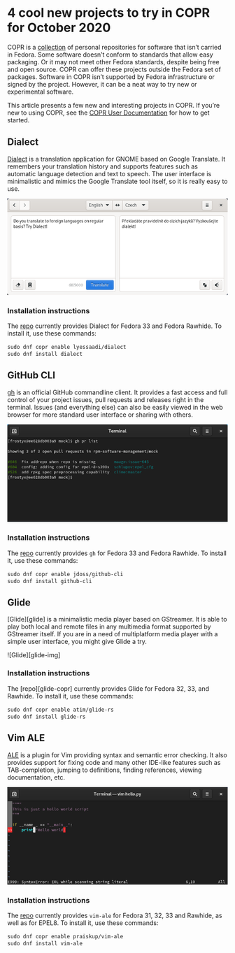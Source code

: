 # 4 cool new projects to try in COPR for October 2020

COPR is a [collection][copr] of personal repositories for software
that isn’t carried in Fedora. Some software doesn’t conform to
standards that allow easy packaging. Or it may not meet other Fedora
standards, despite being free and open source. COPR can offer these
projects outside the Fedora set of packages. Software in COPR isn’t
supported by Fedora infrastructure or signed by the project. However,
it can be a neat way to try new or experimental software.

This article presents a few new and interesting projects in COPR. If
you’re new to using COPR, see the [COPR User Documentation][copr-docs]
for how to get started.


## Dialect

[Dialect][dialect] is a translation application for GNOME based on
Google Translate. It remembers your translation history and supports
features such as automatic language detection and text to speech. The
user interface is minimalistic and mimics the Google Translate tool
itself, so it is really easy to use.

![Dialect][dialect-img]

### Installation instructions

The [repo][dialect-copr] currently provides Dialect for Fedora 33 and Fedora
Rawhide. To install it, use these commands:

```
sudo dnf copr enable lyessaadi/dialect
sudo dnf install dialect
```


## GitHub CLI
[gh][gh] is an official GitHub commandline client. It provides a fast
access and full control of your project issues, pull requests and
releases right in the terminal. Issues (and everything else) can also
be easily viewed in the web browser for more standard user interface
or sharing with others.

![GitHub CLI][gh-img]

### Installation instructions

The [repo][gh-copr] currently provides `gh` for Fedora 33 and Fedora
Rawhide. To install it, use these commands:

```
sudo dnf copr enable jdoss/github-cli
sudo dnf install github-cli
```


## Glide
[Glide][glide] is a minimalistic media player based on GStreamer. It
is able to play both local and remote files in any multimedia format
supported by GStreamer itself. If you are in a need of multiplatform
media player with a simple user interface, you might give Glide a try.

![Glide][glide-img]

### Installation instructions

The [repo][glide-copr] currently provides Glide for Fedora 32, 33, and
Rawhide. To install it, use these commands:

```
sudo dnf copr enable atim/glide-rs
sudo dnf install glide-rs
```


## Vim ALE

[ALE][vim-ale] is a plugin for Vim providing syntax and semantic error
checking. It also provides support for fixing code and many other
IDE-like features such as TAB-completion, jumping to definitions,
finding references, viewing documentation, etc.

![Vim ALE][vim-ale-img]

### Installation instructions

The [repo][vim-ale-copr] currently provides `vim-ale` for Fedora 31,
32, 33 and Rawhide, as well as for EPEL8. To install it, use these
commands:

```
sudo dnf copr enable praiskup/vim-ale
sudo dnf install vim-ale
```




[copr]: https://copr.fedorainfracloud.org/
[copr-docs]: https://docs.pagure.org/copr.copr/user_documentation.html

[dialect]: https://github.com/gi-lom/dialect
[dialect-copr]: https://copr.fedorainfracloud.org/coprs/lyessaadi/dialect/
[dialect-img]: img/dialect.png

[gh]: https://github.com/cli/cli
[gh-copr]: https://copr.fedorainfracloud.org/coprs/jdoss/github-cli/
[gh-img]: img/github-cli.png

[vim-ale]: https://github.com/dense-analysis/ale
[vim-ale-copr]: https://copr.fedorainfracloud.org/coprs/praiskup/vim-ale/
[vim-ale-img]: img/vim-ale.png
